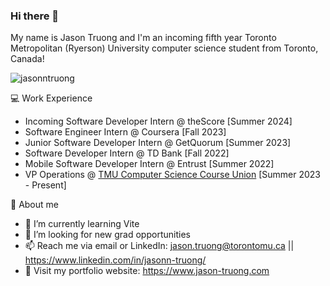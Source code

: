 ### Hi there 👋

My name is Jason Truong and I'm an incoming fifth year Toronto Metropolitan (Ryerson) University computer science student from Toronto, Canada!

<p align="left"> <img src="https://komarev.com/ghpvc/?username=jasonntruong&label=Profile%20views&color=0e75b6&style=flat" alt="jasonntruong" /> </p>

💻 Work Experience
- Incoming Software Developer Intern @ theScore [Summer 2024]
- Software Engineer Intern @ Coursera [Fall 2023]
- Junior Software Developer Intern @ GetQuorum [Summer 2023]
- Software Developer Intern @ TD Bank [Fall 2022]
- Mobile Software Developer Intern @ Entrust [Summer 2022]
- VP Operations @ [TMU Computer Science Course Union](https://www.instagram.com/tmu_cscu/) [Summer 2023 - Present]

👦 About me
- 🌱 I’m currently learning Vite
- 🤔 I’m looking for new grad opportunities
- 📫 Reach me via email or LinkedIn: jason.truong@torontomu.ca || https://www.linkedin.com/in/jasonn-truong/
- 💬 Visit my portfolio website: https://www.jason-truong.com
